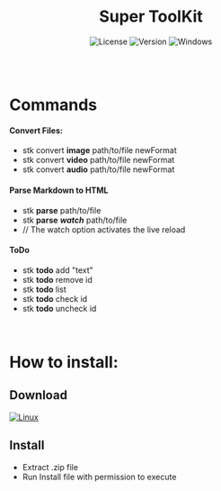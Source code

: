 <div id="title" align="center">
  <h1>Super ToolKit</h1>
</div>

<div id="badges" align="center">

![License](https://img.shields.io/github/license/georgejrdev/ToolKit-Development.svg)
![Version](https://img.shields.io/badge/version-3.1.0-53918E.svg)
![Windows](https://img.shields.io/badge/made%20for-linux-AD6845.svg)

</div>

<br>
<br>

# Commands

#### Convert Files:
- stk convert **image** path/to/file newFormat
- stk convert **video** path/to/file newFormat
- stk convert **audio** path/to/file newFormat

#### Parse Markdown to HTML
- stk **parse** path/to/file
- stk **parse** ***watch*** path/to/file 
- // The watch option activates the live reload

#### ToDo
- stk **todo** add "text"
- stk **todo** remove id
- stk **todo** list 
- stk **todo** check id
- stk **todo** uncheck id

<br>

# How to install:

## Download

<a href="https://github.com/georgejrdev/ToolKit-Development/raw/main/build/linux3.1.0.zip">![Linux](https://img.shields.io/badge/Linux-FCC624?style=for-the-badge&logo=linux&logoColor=black)</a>
<!-- <a href="#">![Windows](https://img.shields.io/badge/Windows-0078D6?style=for-the-badge&logo=windows&logoColor=white)</a> -->

## Install

- Extract .zip file
- Run Install file with permission to execute
